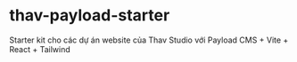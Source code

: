 # thav-payload-starter
Starter kit cho các dự án website của Thav Studio với Payload CMS + Vite + React + Tailwind
